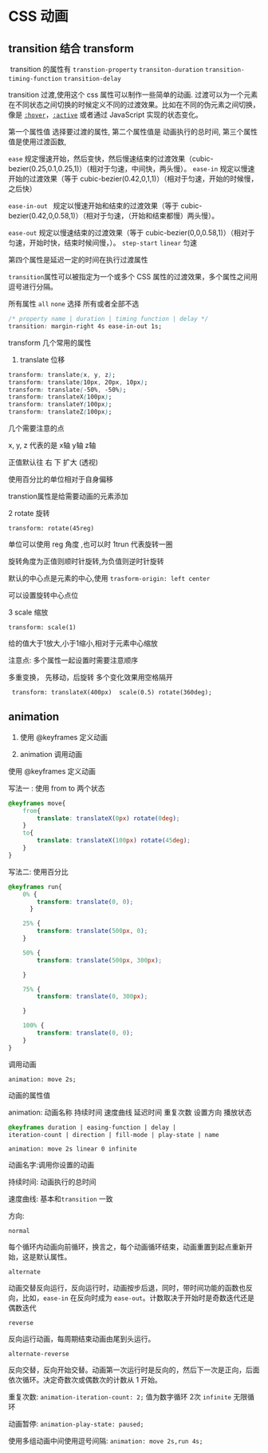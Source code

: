 # CSS 动画

##  transition 结合  transform

​	transition 的属性有 `transtion-property` `transiton-duration` `transition-timing-function` `transition-delay`

transition 过渡,使用这个 css 属性可以制作一些简单的动画. 过渡可以为一个元素在不同状态之间切换的时候定义不同的过渡效果。比如在不同的伪元素之间切换，像是 [`:hover`](https://developer.mozilla.org/zh-CN/docs/Web/CSS/:hover)，[`:active`](https://developer.mozilla.org/zh-CN/docs/Web/CSS/:active) 或者通过 JavaScript 实现的状态变化。

第一个属性值 选择要过渡的属性, 第二个属性值是 动画执行的总时间, 第三个属性值是使用过渡函数,

 `ease`   规定慢速开始，然后变快，然后慢速结束的过渡效果（cubic-bezier(0.25,0.1,0.25,1)）（相对于匀速，中间快，两头慢）。  `ease-in` 规定以慢速开始的过渡效果（等于 cubic-bezier(0.42,0,1,1)）（相对于匀速，开始的时候慢，之后快）

 `ease-in-out `  规定以慢速开始和结束的过渡效果（等于 cubic-bezier(0.42,0,0.58,1)）（相对于匀速，（开始和结束都慢）两头慢）。

`ease-out`  规定以慢速结束的过渡效果（等于 cubic-bezier(0,0,0.58,1)）（相对于匀速，开始时快，结束时候间慢，）。  `step-start`  `linear` 匀速

第四个属性是延迟一定的时间在执行过渡属性



`transition`属性可以被指定为一个或多个 CSS 属性的过渡效果，多个属性之间用逗号进行分隔。

所有属性 `all` `none` 选择 所有或者全部不选



```css
/* property name | duration | timing function | delay */
transition: margin-right 4s ease-in-out 1s;
```

transform 几个常用的属性

1. translate 位移

```css
transform: translate(x, y, z); 
transform: translate(10px, 20px, 10px);
transform: translate(-50%, -50%);
transform: translateX(100px);
transform: translateY(100px);
transform: translateZ(100px);
```



几个需要注意的点

x, y, z 代表的是 x轴  y轴  z轴 

正值默认往 右 下 扩大 (透视) 

使用百分比的单位相对于自身偏移

transtion属性是给需要动画的元素添加



2 rotate 旋转

`transform: rotate(45reg)`

单位可以使用 reg 角度 ,也可以时 1trun 代表旋转一圈

旋转角度为正值则顺时针旋转,为负值则逆时针旋转

默认的中心点是元素的中心,使用 `trasform-origin: left center`

可以设置旋转中心点位



3 scale 缩放

`transform: scale(1)`

给的值大于1放大,小于1缩小,相对于元素中心缩放



注意点: 多个属性一起设置时需要注意顺序

多重变换， 先移动，后旋转  多个变化效果用空格隔开 

` transform: translateX(400px)  scale(0.5) rotate(360deg);`



##  animation

1. 使用 @keyframes 定义动画 

2. animation 调用动画

使用 @keyframes 定义动画

写法一 : 使用 from to 两个状态

```css
@keyframes move{
	from{
		translate: translateX(0px) rotate(0deg); 
	}
	to{
		translate: translateX(100px) rotate(45deg); 
	}
}
```

写法二: 使用百分比

```css
@keyframes run{
    0% {
        transform: translate(0, 0);
      }

    25% {
        transform: translate(500px, 0);
    }

    50% {
        transform: translate(500px, 300px);

    }

    75% {
        transform: translate(0, 300px);

    }

    100% {
        transform: translate(0, 0);
    }
}
```



调用动画

`animation: move 2s;`



动画的属性值 

animation: 动画名称 持续时间  速度曲线 延迟时间 重复次数 设置方向 播放状态

```css
@keyframes duration | easing-function | delay |
iteration-count | direction | fill-mode | play-state | name 
```

`animation: move 2s linear 0 infinite` 

动画名字:调用你设置的动画

持续时间: 动画执行的总时间

速度曲线: 基本和`transition` 一致

方向: 

```
normal
```

每个循环内动画向前循环，换言之，每个动画循环结束，动画重置到起点重新开始，这是默认属性。

```
alternate
```

动画交替反向运行，反向运行时，动画按步后退，同时，带时间功能的函数也反向，比如，`ease-in` 在反向时成为 `ease-out`。计数取决于开始时是奇数迭代还是偶数迭代

```
reverse
```

反向运行动画，每周期结束动画由尾到头运行。

```
alternate-reverse
```

反向交替，反向开始交替。动画第一次运行时是反向的，然后下一次是正向，后面依次循环。决定奇数次或偶数次的计数从 1 开始。

重复次数: `animation-iteration-count: 2;`  值为数字循环 2次  `infinite` 无限循环

动画暂停:  `animation-play-state: paused;`

使用多组动画中间使用逗号间隔: `animation: move 2s,run 4s;`



































